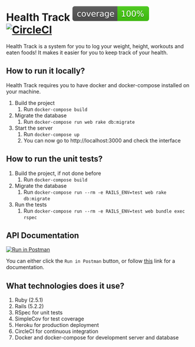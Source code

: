 # Health Track ![](/coverage/coverage.svg) [![CircleCI](https://circleci.com/bb/lucasqueiroz/health-track/tree/master.svg?style=svg&circle-token=cfd713cfc28a0ca72bc0ead44b5926b17b5da682)](https://circleci.com/bb/lucasqueiroz/health-track/tree/master)

Health Track is a system for you to log your weight, height, workouts and eaten foods!
It makes it easier for you to keep track of your health.

## How to run it locally?

Health Track requires you to have docker and docker-compose installed on your machine.

1. Build the project
    1. Run `docker-compose build`
2. Migrate the database
    1. Run `docker-compose run web rake db:migrate`
3. Start the server
    1. Run `docker-compose up`
    2. You can now go to http://localhost:3000 and check the interface


## How to run the unit tests?

1. Build the project, if not done before
    1. Run `docker-compose build`
2. Migrate the database
    1. Run `docker-compose run --rm -e RAILS_ENV=test web rake db:migrate`
3. Run the tests
    1. Run `docker-compose run --rm -e RAILS_ENV=test web bundle exec rspec`

## API Documentation

[![Run in Postman](https://run.pstmn.io/button.svg)](https://app.getpostman.com/run-collection/132206963a3e58183c3d)

You can either click the `Run in Postman` button, or follow [this](https://documenter.getpostman.com/view/5305390/RzfjnU4L) link for a documentation.

## What technologies does it use?

1. Ruby (2.5.1)
2. Rails (5.2.2)
3. RSpec for unit tests
4. SimpleCov for test coverage
5. Heroku for production deployment
6. CircleCI for continuous integration
7. Docker and docker-compose for development server and database